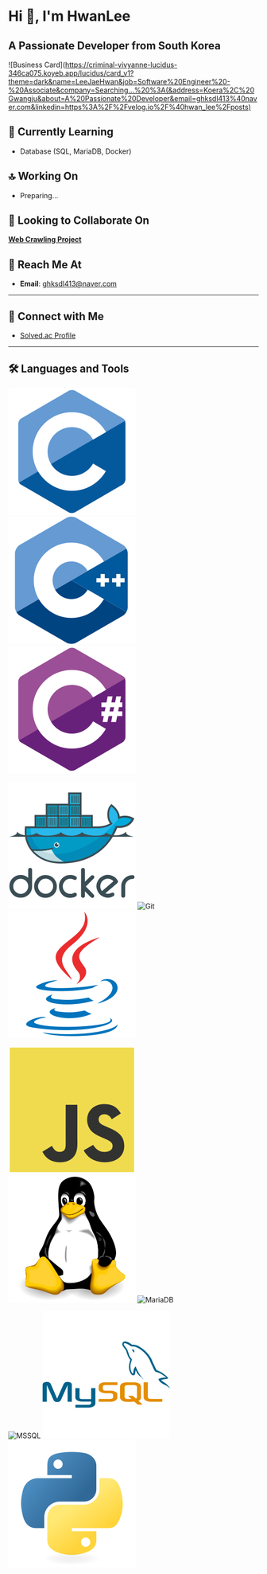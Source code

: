 # Hi 👋, I'm HwanLee

## A Passionate Developer from South Korea

![Business Card](https://criminal-vivyanne-lucidus-346ca075.koyeb.app/lucidus/card_v1?theme=dark&name=LeeJaeHwan&job=Software%20Engineer%20-%20Associate&company=Searching...%20%3A(&address=Koera%2C%20Gwangju&about=A%20Passionate%20Developer&email=ghksdl413%40naver.com&linkedin=https%3A%2F%2Fvelog.io%2F%40hwan_lee%2Fposts)

## 🌱 Currently Learning
- Database (SQL, MariaDB, Docker)

## 🔝 Working On
- Preparing...

## 👯 Looking to Collaborate On
[**Web Crawling Project**](https://github.com/diadice123/Project_Everytime)

## 📧 Reach Me At
- **Email**: ghksdl413@naver.com

---

## 📌 Connect with Me
- [Solved.ac Profile](https://solved.ac/profile/ghksdl0321)

---

## 🛠 Languages and Tools

![C](https://raw.githubusercontent.com/devicons/devicon/master/icons/c/c-original.svg) ![C++](https://raw.githubusercontent.com/devicons/devicon/master/icons/cplusplus/cplusplus-original.svg) ![C#](https://raw.githubusercontent.com/devicons/devicon/master/icons/csharp/csharp-original.svg)

![Docker](https://raw.githubusercontent.com/devicons/devicon/master/icons/docker/docker-original-wordmark.svg) ![Git](https://www.vectorlogo.zone/logos/git-scm/git-scm-icon.svg) ![Java](https://raw.githubusercontent.com/devicons/devicon/master/icons/java/java-original.svg)

![JavaScript](https://raw.githubusercontent.com/devicons/devicon/master/icons/javascript/javascript-original.svg) ![Linux](https://raw.githubusercontent.com/devicons/devicon/master/icons/linux/linux-original.svg) ![MariaDB](https://www.vectorlogo.zone/logos/mariadb/mariadb-icon.svg)

![MSSQL](https://www.svgrepo.com/show/303229/microsoft-sql-server-logo.svg) ![MySQL](https://raw.githubusercontent.com/devicons/devicon/master/icons/mysql/mysql-original-wordmark.svg) ![Python](https://raw.githubusercontent.com/devicons/devicon/master/icons/python/python-original.svg)
